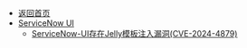 - [返回首页](/)
- [ServiceNow UI](ServiceNow%20UI/)
  - [ServiceNow-UI存在Jelly模板注入漏洞(CVE-2024-4879)](ServiceNow%20UI/ServiceNow-UI存在Jelly模板注入漏洞(CVE-2024-4879).md)
